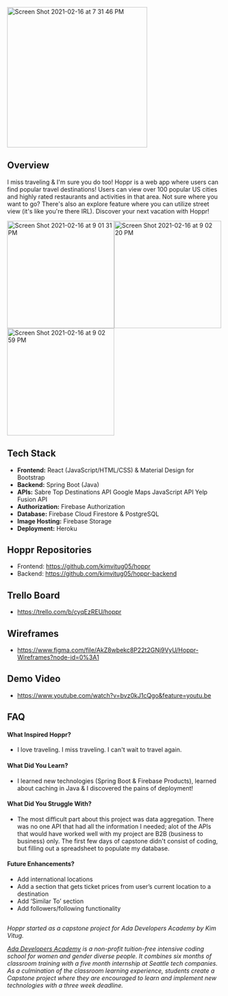 <img width="327" alt="Screen Shot 2021-02-16 at 7 31 46 PM" src="https://user-images.githubusercontent.com/56857522/108152599-31512300-708e-11eb-8d19-11c821ecbeb9.png">

## Overview
I miss traveling & I'm sure you do too! Hoppr is a web app where users can find popular travel destinations! Users can view over 100 popular US cities and highly rated restaurants and activities in that area. Not sure where you want to go? There's also an explore feature where you can utilize street view (it's like you're there IRL). Discover your next vacation with Hoppr!

<img width="250" alt="Screen Shot 2021-02-16 at 9 01 31 PM" src="https://user-images.githubusercontent.com/56857522/108159012-fc979880-709a-11eb-82d0-0dc3bb7d2fdc.png"><img width="250" alt="Screen Shot 2021-02-16 at 9 02 20 PM" src="https://user-images.githubusercontent.com/56857522/108159075-1cc75780-709b-11eb-86fc-f98ca01f9a2c.png"><img width="250" alt="Screen Shot 2021-02-16 at 9 02 59 PM" src="https://user-images.githubusercontent.com/56857522/108159143-3cf71680-709b-11eb-992d-e468dc60050a.png">

## Tech Stack

- **Frontend:**
React (JavaScript/HTML/CSS) & Material Design for Bootstrap
- **Backend:**
Spring Boot (Java)
- **APIs:**
Sabre Top Destinations API
Google Maps JavaScript API
Yelp Fusion API
- **Authorization:**
Firebase Authorization
- **Database:**
Firebase Cloud Firestore & PostgreSQL
- **Image Hosting:**
Firebase Storage
- **Deployment:**
Heroku

## Hoppr Repositories
- Frontend: https://github.com/kimvitug05/hoppr
- Backend: https://github.com/kimvitug05/hoppr-backend

## Trello Board
- https://trello.com/b/cyqEzREU/hoppr

## Wireframes
- https://www.figma.com/file/AkZ8wbekc8P22t2GNj9VyU/Hoppr-Wireframes?node-id=0%3A1

## Demo Video
- https://www.youtube.com/watch?v=bvz0kJ1cQgo&feature=youtu.be

## FAQ
#### **What Inspired Hoppr?**

- I love traveling. I miss traveling. I can't wait to travel again. 

#### **What Did You Learn?**

- I learned new technologies (Spring Boot & Firebase Products), learned about caching in Java & I discovered the pains of deployment! 

#### **What Did You Struggle With?**

- The most difficult part about this project was data aggregation. There was no one API that had all the information I needed; alot of the APIs that would have worked well with my project are B2B (business to business) only. The first few days of capstone didn't consist of coding, but filling out a spreadsheet to populate my database. 

#### **Future Enhancements?**

- Add international locations
- Add a section that gets ticket prices from user’s current location to a destination
- Add ‘Similar To’ section 
- Add followers/following functionality

##

<em>Hoppr started as a capstone project for Ada Developers Academy by Kim Vitug.</em>

<em>[Ada Developers Academy](https://adadevelopersacademy.org/) is a non-profit tuition-free intensive coding school for women and gender diverse people. It combines six months of classroom training with a five month internship at Seattle tech companies. As a culmination of the classroom learning experience, students create a Capstone project where they are encouraged to learn and implement new technologies with a three week deadline.</em>
